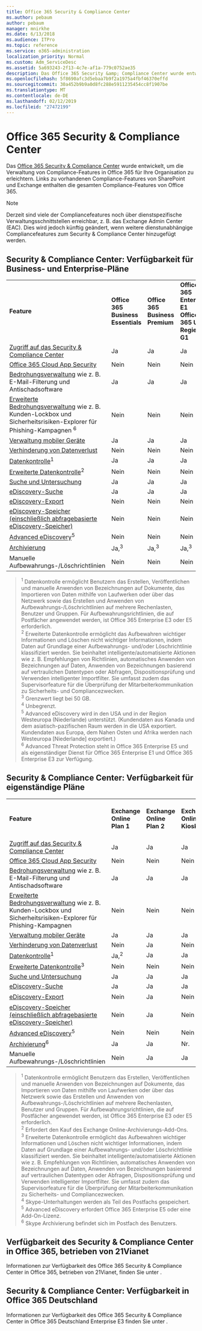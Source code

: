 ```yaml
---
title: Office 365 Security & Compliance Center
ms.author: pebaum
author: pebaum
manager: mnirkhe
ms.date: 6/13/2018
ms.audience: ITPro
ms.topic: reference
ms.service: o365-administration
localization_priority: Normal
ms.custom: Adm_ServiceDesc
ms.assetid: 5a693243-2f13-4c7e-af1a-779c0752ae35
description: Das Office 365 Security &amp; Compliance Center wurde entwickelt, um die Verwaltung von Compliance-Features in Office 365 für Ihre Organisation zu erleichtern. Links zu vorhandenen Compliance-Features von SharePoint und Exchange enthalten die gesamten Compliance-Features von Office 365.
ms.openlocfilehash: 5f8690afc3d5ebaa7b9f2a1975a4fbf46370effd
ms.sourcegitcommit: 30a452b9b9a0d8fc288e5911235454cc8f1907be
ms.translationtype: MT
ms.contentlocale: de-DE
ms.lasthandoff: 02/12/2019
ms.locfileid: "27472199"
---
```

# <a name="office-365-security-amp-compliance-center"></a>Office 365 Security &amp; Compliance Center

Das [Office 365 Security &amp; Compliance Center](https://go.microsoft.com/fwlink/?LinkID=824876) wurde entwickelt, um die Verwaltung von Compliance-Features in Office 365 für Ihre Organisation zu erleichtern. Links zu vorhandenen Compliance-Features von SharePoint und Exchange enthalten die gesamten Compliance-Features von Office 365. 
  
> [!NOTE]
> Derzeit sind viele der Compliancefeatures noch über dienstspezifische Verwaltungsschnittstellen erreichbar, z. B. das Exchange Admin Center (EAC). Dies wird jedoch künftig geändert, wenn weitere dienstunabhängige Compliancefeatures zum Security &amp; Compliance Center hinzugefügt werden. 
  
## <a name="security-amp-compliance-center-availability-for-business-and-enterprise-plans"></a>Security &amp; Compliance Center: Verfügbarkeit für Business- und Enterprise-Pläne

||||||||
|:-----|:-----|:-----|:-----|:-----|:-----|:-----|
|**Feature** <br/> |**Office 365 Business Essentials** <br/> |**Office 365 Business Premium** <br/> |**Office 365 Enterprise E1** <br/> **Office 365 US-Regierung G1** <br/> |**Office 365 Enterprise E3** <br/> **Office 365 US-Regierung G3** <br/> |**Office 365 Enterprise E5** <br/> |**Office 365 Enterprise F1** <br/> **Office 365 US-Regierung F1** <br/> |
|[Zugriff auf das Security &amp; Compliance Center](https://go.microsoft.com/fwlink/?linkid=841313) <br/> |Ja  <br/> |Ja   <br/> |Ja   <br/> |Ja   <br/> |Ja   <br/> |Ja  <br/> |
|[Office 365 Cloud App Security](https://go.microsoft.com/fwlink/?linkid=845423) <br/> |Nein  <br/> |Nein  <br/> |Nein  <br/> |Nein  <br/> |Ja  <br/> |Nr.  <br/> |
|[Bedrohungsverwaltung](https://go.microsoft.com/fwlink/?linkid=845550) wie z. B. E-Mail-Filterung und Antischadsoftware    <br/> |Ja  <br/> |Ja   <br/> |Ja   <br/> |Ja   <br/> |Ja   <br/> |Ja   <br/> |
|[Erweiterte Bedrohungsverwaltung](https://go.microsoft.com/fwlink/?linkid=846673) wie z. B. Kunden-Lockbox und Sicherheitsrisiken-Explorer für Phishing-Kampagnen <sup>6</sup> <br/> |Nein  <br/> |Nein  <br/> |Nein  <br/> |Nein  <br/> |Ja  <br/> |Nr.  <br/> |
|[Verwaltung mobiler Geräte](https://go.microsoft.com/fwlink/?linkid=524859) <br/> |Ja  <br/> |Ja   <br/> |Ja   <br/> |Ja   <br/> |Ja   <br/> |Ja   <br/> |
|[Verhinderung von Datenverlust](https://go.microsoft.com/fwlink/?linkid=846843) <br/> |Nein  <br/> |Nein  <br/> |Nein  <br/> |Ja  <br/> |Ja  <br/> |Nr.  <br/> |
|[Datenkontrolle](https://go.microsoft.com/fwlink/?linkid=863925)<sup>1</sup> <br/> |Ja  <br/> |Ja   <br/> |Ja   <br/> |Ja   <br/> |Ja   <br/> |Ja   <br/> |
|[Erweiterte Datenkontrolle](https://go.microsoft.com/fwlink/?linkid=842991)<sup>2</sup> <br/> |Nein  <br/> |Nein  <br/> |Nein  <br/> |Nein  <br/> |Ja  <br/> |Nr.  <br/> |
|[Suche und Untersuchung](https://go.microsoft.com/fwlink/?linkid=824872) <br/> |Ja  <br/> |Ja   <br/> |Ja   <br/> |Ja   <br/> |Ja   <br/> |Ja  <br/> |
|[eDiscovery-Suche](https://go.microsoft.com/fwlink/?linkid=837776) <br/> |Ja  <br/> |Ja   <br/> |Ja   <br/> |Ja   <br/> |Ja   <br/> |Ja   <br/> |
|[eDiscovery-Export](https://go.microsoft.com/fwlink/?linkid=837776) <br/> |Nein  <br/> |Nein  <br/> |Nein  <br/> |Ja  <br/> |Ja  <br/> |Nr.  <br/> |
|[eDiscovery-Speicher (einschließlich abfragebasierte eDiscovery-Speicher)](https://support.office.com/article/eDiscovery-cases-in-the-Office-365-Security-Compliance-Center-8dd335ab-29d0-41c3-8dd8-9f7c7481e60c#step3_1) <br/> |Nein  <br/> |Nein  <br/> |Nein  <br/> |Ja  <br/> |Ja  <br/> |Nein  <br/> |
|[Advanced eDiscovery](https://go.microsoft.com/fwlink/?linkid=715714)<sup>5</sup> <br/> |Nein  <br/> |Nein  <br/> |Nein  <br/> |Nein  <br/> |Ja  <br/> |Nr.  <br/> |
|[Archivierung](https://technet.microsoft.com/en-us/library/exchange-online-limits.aspx) <br/> |Ja,<sup>3</sup> <br/> |Ja,<sup>3</sup> <br/> |Ja,<sup>3</sup> <br/> |Ja,<sup>4</sup> <br/> |Ja,<sup>4</sup> <br/> |Nein  <br/> |
|Manuelle Aufbewahrungs-/Löschrichtlinien  <br/> |Nein  <br/> |Nein  <br/> |Nein  <br/> |Ja  <br/> |Ja  <br/> |Nr.  <br/> |
   
> <sup>1</sup> Datenkontrolle ermöglicht Benutzern das Erstellen, Veröffentlichen und manuelle Anwenden von Bezeichnungen auf Dokumente, das Importieren von Daten mithilfe von Laufwerken oder über das Netzwerk sowie das Erstellen und Anwenden von Aufbewahrungs-/Löschrichtlinien auf mehrere Rechenlasten, Benutzer und Gruppen. Für Aufbewahrungsrichtlinien, die auf Postfächer angewendet werden, ist Office 365 Enterprise E3 oder E5 erforderlich.<br/><sup>2</sup> Erweiterte Datenkontrolle ermöglicht das Aufbewahren wichtiger Informationen und Löschen nicht wichtiger Informationen, indem Daten auf Grundlage einer Aufbewahrungs- und/oder Löschrichtlinie klassifiziert werden. Sie beinhaltet intelligente/automatisierte Aktionen wie z. B. Empfehlungen von Richtlinien, automatisches Anwenden von Bezeichnungen auf Daten, Anwenden von Bezeichnungen basierend auf vertraulichen Datentypen oder Abfragen, Dispositionsprüfung und Verwenden intelligenter Importfilter. Sie umfasst zudem das Supervisorfeature für die Überprüfung der Mitarbeiterkommunikation zu Sicherheits- und Compliancezwecken.<br/><sup>3</sup> Grenzwert liegt bei 50 GB. 
<br/><sup>4</sup>   Unbegrenzt. 
<br/><sup>5</sup> Advanced eDiscovery wird in den USA und in der Region Westeuropa (Niederlande) unterstützt. (Kundendaten aus Kanada und dem asiatisch-pazifischen Raum werden in die USA exportiert. Kundendaten aus Europa, dem Nahen Osten und Afrika werden nach Westeuropa [Niederlande] exportiert.)<br/><sup>6</sup> Advanced Threat Protection steht in Office 365 Enterprise E5 und als eigenständiger Dienst für Office 365 Enterprise E1 und Office 365 Enterprise E3 zur Verfügung. 
  
## <a name="security-amp-compliance-center-availability-for-standalone-plans"></a>Security &amp; Compliance Center: Verfügbarkeit für eigenständige Pläne

|||||||||
|:-----|:-----|:-----|:-----|:-----|:-----|:-----|:-----|
|**Feature** <br/> |**Exchange Online Plan 1** <br/> |**Exchange Online Plan 2** <br/> |**Exchange Online-Kiosk** <br/> |**SharePoint Online Plan 1** <br/> |**SharePoint Online Plan 2** <br/> |**Skype for Business Online Plan 1** <br/> |**Skype for Business Online Plan 2** <br/> |
|[Zugriff auf das Security &amp; Compliance Center](https://go.microsoft.com/fwlink/?linkid=841313) <br/> |Ja  <br/> |Ja   <br/> |Ja   <br/> |Ja   <br/> |Ja   <br/> |Ja   <br/> |Ja  <br/> |
|[Office 365 Cloud App Security](https://go.microsoft.com/fwlink/?linkid=845423) <br/> |Nein  <br/> |Nein  <br/> |Nein  <br/> |Nein  <br/> |Nein  <br/> |Nein  <br/> |Ja  <br/> |
|[Bedrohungsverwaltung](https://go.microsoft.com/fwlink/?linkid=845550) wie z. B. E-Mail-Filterung und Antischadsoftware    <br/> |Ja  <br/> |Ja   <br/> |Ja   <br/> |Ja   <br/> |Ja   <br/> |Ja   <br/> |Ja   <br/> |
|[Erweiterte Bedrohungsverwaltung](https://go.microsoft.com/fwlink/?linkid=846673) wie z. B. Kunden-Lockbox und Sicherheitsrisiken-Explorer für Phishing-Kampagnen    <br/> |Nein  <br/> |Nein  <br/> |Nein  <br/> |Nein  <br/> |Nein  <br/> |Nein  <br/> |Nein  <br/> |
|[Verwaltung mobiler Geräte](https://go.microsoft.com/fwlink/?linkid=524859) <br/> |Ja  <br/> |Ja   <br/> |Ja   <br/> |Ja   <br/> |Ja   <br/> |Ja   <br/> |Ja   <br/> |
|[Verhinderung von Datenverlust](https://go.microsoft.com/fwlink/?linkid=846843) <br/> |Nein  <br/> |Ja  <br/> |Nein   <br/> |Nein  <br/> |Ja  <br/> |Nr.  <br/> |Ja  <br/> |
|[Datenkontrolle](https://go.microsoft.com/fwlink/?linkid=863925)<sup>1</sup> <br/> |Ja,<sup>2</sup> <br/> |Ja  <br/> |Ja   <br/> |Ja   <br/> |Ja   <br/> |Ja   <br/> |Ja  <br/> |
|[Erweiterte Datenkontrolle](https://go.microsoft.com/fwlink/?linkid=842991)<sup>3</sup> <br/> |Nein  <br/> |Nein  <br/> |Nein  <br/> |Nein  <br/> |Nein  <br/> |Nein  <br/> |Nein  <br/> |
|[Suche und Untersuchung](https://go.microsoft.com/fwlink/?linkid=824872) <br/> |Ja  <br/> |Ja   <br/> |Ja   <br/> |Ja   <br/> |Ja   <br/> |Ja   <br/> |Ja  <br/> |
|[eDiscovery-Suche](https://go.microsoft.com/fwlink/?linkid=837776) <br/> |Ja  <br/> |Ja   <br/> |Ja   <br/> |Ja   <br/> |Ja  <br/> |Nein   <br/> |Nein  <br/> |
|[eDiscovery-Export](https://go.microsoft.com/fwlink/?linkid=837776) <br/> |Nein  <br/> |Ja  <br/> |Nein   <br/> |Nein  <br/> |Ja  <br/> |Keine<sup>4</sup> <br/> |Keine<sup>4</sup> <br/> |
|[eDiscovery-Speicher (einschließlich abfragebasierte eDiscovery-Speicher)](https://support.office.com/article/eDiscovery-cases-in-the-Office-365-Security-Compliance-Center-8dd335ab-29d0-41c3-8dd8-9f7c7481e60c#step3_1) <br/> |Nein  <br/> |Ja  <br/> |Nein   <br/> |Nein  <br/> |Ja  <br/> |Nein   <br/> |Nein  <br/> |
|[Advanced eDiscovery](https://go.microsoft.com/fwlink/?linkid=715714)<sup>5</sup> <br/> |Nein  <br/> |Nein  <br/> |Nein  <br/> |Nein  <br/> |Nein  <br/> |Nein  <br/> |Nein  <br/> |
|[Archivierung](https://technet.microsoft.com/en-us/library/exchange-online-limits.aspx)<sup>6</sup> <br/> |Ja  <br/> |Ja  <br/> |Nr.  <br/> |Ja  <br/> |Ja  <br/> |Nein   <br/> |Nein  <br/> |
|Manuelle Aufbewahrungs-/Löschrichtlinien  <br/> |Nein  <br/> |Ja  <br/> |Ja  <br/> |Nr.  <br/> |Ja  <br/> |Nr.  <br/> |Ja  <br/> |
   
> <sup>1</sup> Datenkontrolle ermöglicht Benutzern das Erstellen, Veröffentlichen und manuelle Anwenden von Bezeichnungen auf Dokumente, das Importieren von Daten mithilfe von Laufwerken oder über das Netzwerk sowie das Erstellen und Anwenden von Aufbewahrungs-/Löschrichtlinien auf mehrere Rechenlasten, Benutzer und Gruppen. Für Aufbewahrungsrichtlinien, die auf Postfächer angewendet werden, ist Office 365 Enterprise E3 oder E5 erforderlich.<br/><sup>2</sup> Erfordert den Kauf des Exchange Online-Archivierungs-Add-Ons. 
<br/><sup>3</sup> Erweiterte Datenkontrolle ermöglicht das Aufbewahren wichtiger Informationen und Löschen nicht wichtiger Informationen, indem Daten auf Grundlage einer Aufbewahrungs- und/oder Löschrichtlinie klassifiziert werden. Sie beinhaltet intelligente/automatisierte Aktionen wie z. B. Empfehlungen von Richtlinien, automatisches Anwenden von Bezeichnungen auf Daten, Anwenden von Bezeichnungen basierend auf vertraulichen Datentypen oder Abfragen, Dispositionsprüfung und Verwenden intelligenter Importfilter. Sie umfasst zudem das Supervisorfeature für die Überprüfung der Mitarbeiterkommunikation zu Sicherheits- und Compliancezwecken.<br/><sup>4</sup> Skype-Unterhaltungen werden als Teil des Postfachs gespeichert. 
<br/><sup>5</sup> Advanced eDiscovery erfordert Office 365 Enterprise E5 oder eine Add-On-Lizenz. <br/><sup>6</sup> Skype Archivierung befindet sich im Postfach des Benutzers. 
  
## <a name="security-amp-compliance-center-availability-in-office-365-operated-by-21vianet"></a>Verfügbarkeit des Security &amp; Compliance Center in Office 365, betrieben von 21Vianet

Informationen zur Verfügbarkeit des Office 365 Security &amp; Compliance Center in Office 365, betrieben von 21Vianet, finden Sie unter [](office-365-operated-by-21vianet.md#security--compliance-center-availability-in-office-365-operated-by-21vianet).
  
## <a name="security-amp-compliance-center-availability-in-office-365-germany"></a>Security &amp; Compliance Center: Verfügbarkeit in Office 365 Deutschland

Informationen zur Verfügbarkeit des Office 365 Security &amp; Compliance Center in Office 365 Deutschland Enterprise E3 finden Sie unter [](office-365-germany.md#security--compliance-center-availability-in-office-365-germany).
  

